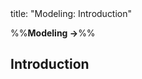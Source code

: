<frontmatter>
title: "Modeling: Introduction"
</frontmatter>

<link rel="stylesheet" href="{{baseUrl}}/css/textbook.css">

<div class="website-content" id="all">

%%**Modeling →**%%

## Introduction

<div id="main">

<include src="what/embed.md" boilerplate  />
<include src="how/embed.md" boilerplate  />
<include src="umlModels/embed.md" boilerplate  />

</div>

</div>
